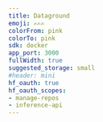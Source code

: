 ```yaml
---
title: Dataground
emoji: ✍✍✍
colorFrom: pink
colorTo: pink
sdk: docker
app_port: 3000
fullWidth: true
suggested_storage: small
#header: mini
hf_oauth: true
hf_oauth_scopes:
- manage-repos
- inference-api
---
```



